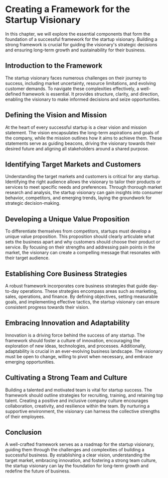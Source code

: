 Creating a Framework for the Startup Visionary
=======================================================

In this chapter, we will explore the essential components that form the foundation of a successful framework for the startup visionary. Building a strong framework is crucial for guiding the visionary's strategic decisions and ensuring long-term growth and sustainability for their business.

Introduction to the Framework
-----------------------------

The startup visionary faces numerous challenges on their journey to success, including market uncertainty, resource limitations, and evolving customer demands. To navigate these complexities effectively, a well-defined framework is essential. It provides structure, clarity, and direction, enabling the visionary to make informed decisions and seize opportunities.

Defining the Vision and Mission
-------------------------------

At the heart of every successful startup is a clear vision and mission statement. The vision encapsulates the long-term aspirations and goals of the company, while the mission outlines how it aims to achieve them. These statements serve as guiding beacons, driving the visionary towards their desired future and aligning all stakeholders around a shared purpose.

Identifying Target Markets and Customers
----------------------------------------

Understanding the target markets and customers is critical for any startup. Identifying the right audience allows the visionary to tailor their products or services to meet specific needs and preferences. Through thorough market research and analysis, the startup visionary can gain insights into consumer behavior, competitors, and emerging trends, laying the groundwork for strategic decision-making.

Developing a Unique Value Proposition
-------------------------------------

To differentiate themselves from competitors, startups must develop a unique value proposition. This proposition should clearly articulate what sets the business apart and why customers should choose their product or service. By focusing on their strengths and addressing pain points in the market, the visionary can create a compelling message that resonates with their target audience.

Establishing Core Business Strategies
-------------------------------------

A robust framework incorporates core business strategies that guide day-to-day operations. These strategies encompass areas such as marketing, sales, operations, and finance. By defining objectives, setting measurable goals, and implementing effective tactics, the startup visionary can ensure consistent progress towards their vision.

Embracing Innovation and Adaptability
-------------------------------------

Innovation is a driving force behind the success of any startup. The framework should foster a culture of innovation, encouraging the exploration of new ideas, technologies, and processes. Additionally, adaptability is crucial in an ever-evolving business landscape. The visionary must be open to change, willing to pivot when necessary, and embrace emerging opportunities.

Cultivating a Strong Team and Culture
-------------------------------------

Building a talented and motivated team is vital for startup success. The framework should outline strategies for recruiting, training, and retaining top talent. Creating a positive and inclusive company culture encourages collaboration, creativity, and resilience within the team. By nurturing a supportive environment, the visionary can harness the collective strengths of their employees.

Conclusion
----------

A well-crafted framework serves as a roadmap for the startup visionary, guiding them through the challenges and complexities of building a successful business. By establishing a clear vision, understanding the target market, embracing innovation, and fostering a strong team culture, the startup visionary can lay the foundation for long-term growth and redefine the future of business.
